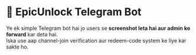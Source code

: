 # 🚀 EpicUnlock Telegram Bot

Ye ek simple Telegram bot hai jo users se **screenshot leta hai aur admin ko forward** kar deta hai.  
Iska use aap channel-join verification aur redeem-code system ke liye kar sakte ho.  
